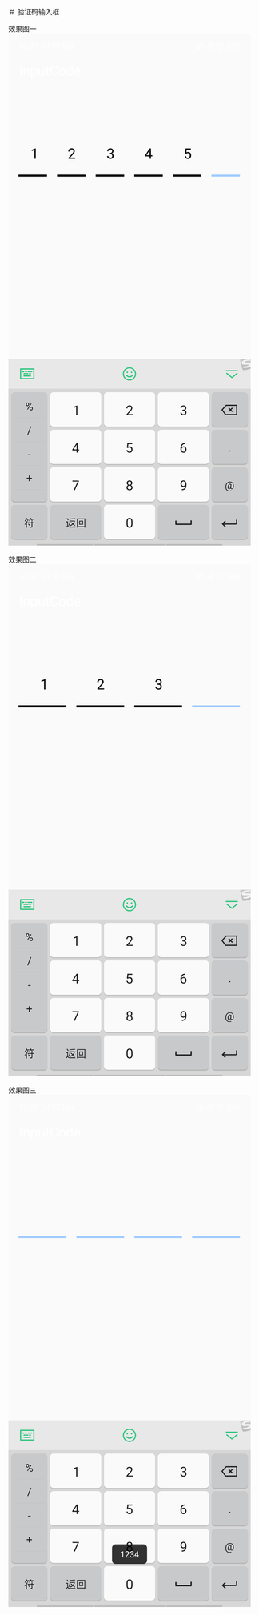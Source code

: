 ＃ 验证码输入框

效果图一
![Image](https://github.com/xukefeng/InputCode/blob/master/app/img_01.png)

效果图二
![Image](https://github.com/xukefeng/InputCode/blob/master/app/img_02.png)

效果图三
![Image](https://github.com/xukefeng/InputCode/blob/master/app/img_03.png)
